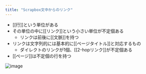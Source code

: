 ```yaml
---
title: "Scrapbox文中からのリンク"
---
```


- [[行]]という単位がある
- その単位の中に[[リンク]]という小さい単位が不定個ある
    - リンクは前後に[[文脈]]を持つ
- リンクは文字列的には基本的に[[ページタイトル]]と対応するもの
    - ダイレクトのリンクが1個、[[2-hopリンク]]が不定個ある
- [[ページ]]は不定個の行を持つ

![image](https://gyazo.com/fd3b3534316caad0b5e0ef7c9879ac5a/thumb/1000)

